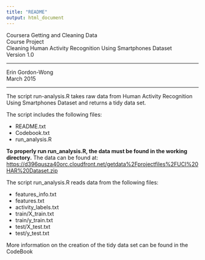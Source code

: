 ```yaml
---
title: "README"
output: html_document
---
```


Coursera Getting and Cleaning Data  
Course Project  
Cleaning Human Activity Recognition Using Smartphones Dataset  
Version 1.0  

---  

Erin Gordon-Wong  
March 2015  

---

The script run-analysis.R takes raw data from Human Activity Recognition Using Smartphones Dataset and returns a tidy data set. 

The script includes the following files:

- README.txt
- Codebook.txt
- run_analysis.R

**To properly run run_analysis.R, the data must be found in the working directory.** 
The data can be found at: https://d396qusza40orc.cloudfront.net/getdata%2Fprojectfiles%2FUCI%20HAR%20Dataset.zip 

The script run_analysis.R reads data from the following files:

- features_info.txt
- features.txt
- activity_labels.txt
- train/X_train.txt
- train/y_train.txt
- test/X_test.txt
- test/y_test.txt

More information on the creation of the tidy data set can be found in the CodeBook
